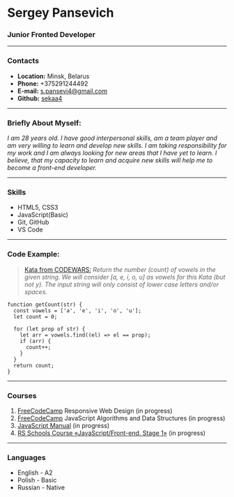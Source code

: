 # __Sergey Pansevich__
### __Junior Fronted Developer__
***
### __Contacts__
+ __Location:__ Minsk, Belarus
+ __Phone:__ +375291244492
+ __E-mail:__ s.pansevi4@gmail.com
+ __Github:__ [sekaa4](https://github.com/sekaa4)
***
### __Briefly About Myself:__
_I am 28 years old. I have good interpersonal skills, am a team player and am very willing to learn and develop new skills. I am taking responsibility for my work and I am always looking for new areas that I have yet to learn. I believe, that my capacity to learn and acquire new skills will help me to become a front-end developer._
***
### __Skills__
+ HTML5, CSS3
+ JavaScript(Basic)
+ Git, GitHub
+ VS Code
***
### __Code Example:__
>[Kata from CODEWARS:](https://www.codewars.com/kata/54ff3102c1bad923760001f3/javascript) *Return the number (count) of vowels in the given string.
We will consider [a, e, i, o, u] as vowels for this Kata (but not y).
The input string will only consist of lower case letters and/or spaces.*
```
function getCount(str) {
  const vowels = ['a', 'e', 'i', 'o', 'u'];
  let count = 0;

  for (let prop of str) {
    let arr = vowels.find((el) => el == prop);
    if (arr) {
      count++;
    }
  }
  return count;
}
```
***
### __Courses__
1. [FreeCodeCamp][id] Responsive Web Design (in progress)
2. [FreeCodeCamp][id] JavaScript Algorithms and Data Structures (in progress)
3. [JavaScript Manual](https://learn.javascript.ru/) (in progress)
4. [RS Schools Course «JavaScript/Front-end. Stage 1»](https://rs.school/) (in progress)

[id]:https://www.freecodecamp.org/
***
### __Languages__
+ English - A2
+ Polish - Basic
+ Russian - Native